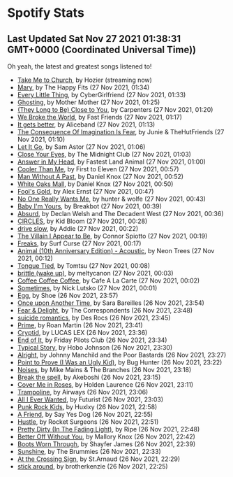 
# Spotify Stats
## Last Updated Sat Nov 27 2021 01:38:31 GMT+0000 (Coordinated Universal Time))

Oh yeah, the latest and greatest songs listened to!

- [Take Me to Church](https://www.last.fm/music/Hozier/_/Take+Me+to+Church), by Hozier (streaming now)
- [Mary](https://www.last.fm/music/The+Happy+Fits/_/Mary), by The Happy Fits (27 Nov 2021, 01:34)
- [Every Little Thing](https://www.last.fm/music/CyberGirlfriend/_/Every+Little+Thing), by CyberGirlfriend (27 Nov 2021, 01:33)
- [Ghosting](https://www.last.fm/music/Mother+Mother/_/Ghosting), by Mother Mother (27 Nov 2021, 01:25)
- [(They Long to Be) Close to You](https://www.last.fm/music/Carpenters/_/(They+Long+to+Be)+Close+to+You), by Carpenters (27 Nov 2021, 01:20)
- [We Broke the World](https://www.last.fm/music/Fast+Friends/_/We+Broke+the+World), by Fast Friends (27 Nov 2021, 01:17)
- [It gets better](https://www.last.fm/music/Aliceband/_/It+gets+better), by Aliceband (27 Nov 2021, 01:13)
- [The Consequence Of Imagination Is Fear](https://www.last.fm/music/Junie+&+TheHutFriends/_/The+Consequence+Of+Imagination+Is+Fear), by Junie & TheHutFriends (27 Nov 2021, 01:10)
- [Let It Go](https://www.last.fm/music/Sam+Astor/_/Let+It+Go), by Sam Astor (27 Nov 2021, 01:06)
- [Close Your Eyes](https://www.last.fm/music/The+Midnight+Club/_/Close+Your+Eyes), by The Midnight Club (27 Nov 2021, 01:03)
- [Answer in My Head](https://www.last.fm/music/Fastest+Land+Animal/_/Answer+in+My+Head), by Fastest Land Animal (27 Nov 2021, 01:00)
- [Cooler Than Me](https://www.last.fm/music/First+to+Eleven/_/Cooler+Than+Me), by First to Eleven (27 Nov 2021, 00:57)
- [Man Without A Past](https://www.last.fm/music/Daniel+Knox/_/Man+Without+A+Past), by Daniel Knox (27 Nov 2021, 00:52)
- [White Oaks Mall](https://www.last.fm/music/Daniel+Knox/_/White+Oaks+Mall), by Daniel Knox (27 Nov 2021, 00:50)
- [Fool's Gold](https://www.last.fm/music/Alex+Ernst/_/Fool%27s+Gold), by Alex Ernst (27 Nov 2021, 00:47)
- [No One Really Wants Me](https://www.last.fm/music/hunter+&+wolfe/_/No+One+Really+Wants+Me), by hunter & wolfe (27 Nov 2021, 00:43)
- [Baby I'm Yours](https://www.last.fm/music/Breakbot/_/Baby+I%27m+Yours), by Breakbot (27 Nov 2021, 00:39)
- [Absurd](https://www.last.fm/music/Declan+Welsh+and+The+Decadent+West/_/Absurd), by Declan Welsh and The Decadent West (27 Nov 2021, 00:36)
- [CIRCLES](https://www.last.fm/music/Kid+Bloom/_/CIRCLES), by Kid Bloom (27 Nov 2021, 00:28)
- [drive slow](https://www.last.fm/music/Addie/_/drive+slow), by Addie (27 Nov 2021, 00:22)
- [The Villain I Appear to Be](https://www.last.fm/music/Connor+Spiotto/_/The+Villain+I+Appear+to+Be), by Connor Spiotto (27 Nov 2021, 00:19)
- [Freaks](https://www.last.fm/music/Surf+Curse/_/Freaks), by Surf Curse (27 Nov 2021, 00:17)
- [Animal (10th Anniversary Edition) - Acoustic](https://www.last.fm/music/Neon+Trees/_/Animal+(10th+Anniversary+Edition)+-+Acoustic), by Neon Trees (27 Nov 2021, 00:12)
- [Tongue Tied](https://www.last.fm/music/Tomtsu/_/Tongue+Tied), by Tomtsu (27 Nov 2021, 00:08)
- [brittle (wake up)](https://www.last.fm/music/meltycanon/_/brittle+(wake+up)), by meltycanon (27 Nov 2021, 00:03)
- [Coffee Coffee Coffee](https://www.last.fm/music/Cafe+A+La+Carte/_/Coffee+Coffee+Coffee), by Cafe A La Carte (27 Nov 2021, 00:02)
- [Sometimes](https://www.last.fm/music/Nick+Lutsko/_/Sometimes), by Nick Lutsko (27 Nov 2021, 00:01)
- [Egg](https://www.last.fm/music/Shoe/_/Egg), by Shoe (26 Nov 2021, 23:57)
- [Once upon Another Time](https://www.last.fm/music/Sara+Bareilles/_/Once+upon+Another+Time), by Sara Bareilles (26 Nov 2021, 23:54)
- [Fear & Delight](https://www.last.fm/music/The+Correspondents/_/Fear+&+Delight), by The Correspondents (26 Nov 2021, 23:48)
- [suicide romantics](https://www.last.fm/music/Des+Rocs/_/suicide+romantics), by Des Rocs (26 Nov 2021, 23:45)
- [Prime](https://www.last.fm/music/Roan+Martin/_/Prime), by Roan Martin (26 Nov 2021, 23:41)
- [Cryptid](https://www.last.fm/music/LUCAS+LEX/_/Cryptid), by LUCAS LEX (26 Nov 2021, 23:36)
- [End of It](https://www.last.fm/music/Friday+Pilots+Club/_/End+of+It), by Friday Pilots Club (26 Nov 2021, 23:34)
- [Typical Story](https://www.last.fm/music/Hobo+Johnson/_/Typical+Story), by Hobo Johnson (26 Nov 2021, 23:30)
- [Alright](https://www.last.fm/music/Johnny+Manchild+and+the+Poor+Bastards/_/Alright), by Johnny Manchild and the Poor Bastards (26 Nov 2021, 23:27)
- [Point to Prove (I Was an Ugly Kid)](https://www.last.fm/music/Bug+Hunter/_/Point+to+Prove+(I+Was+an+Ugly+Kid)), by Bug Hunter (26 Nov 2021, 23:22)
- [Noises](https://www.last.fm/music/Mike+Mains+&+The+Branches/_/Noises), by Mike Mains & The Branches (26 Nov 2021, 23:18)
- [Break the spell](https://www.last.fm/music/Akeboshi/_/Break+the+spell), by Akeboshi (26 Nov 2021, 23:15)
- [Cover Me in Roses](https://www.last.fm/music/Holden+Laurence/_/Cover+Me+in+Roses), by Holden Laurence (26 Nov 2021, 23:11)
- [Trampoline](https://www.last.fm/music/Airways/_/Trampoline), by Airways (26 Nov 2021, 23:06)
- [All I Ever Wanted](https://www.last.fm/music/Futurist/_/All+I+Ever+Wanted), by Futurist (26 Nov 2021, 23:03)
- [Punk Rock Kids](https://www.last.fm/music/Huxlxy/_/Punk+Rock+Kids), by Huxlxy (26 Nov 2021, 22:58)
- [A Friend](https://www.last.fm/music/Say+Yes+Dog/_/A+Friend), by Say Yes Dog (26 Nov 2021, 22:55)
- [Hustle](https://www.last.fm/music/Rocket+Surgeons/_/Hustle), by Rocket Surgeons (26 Nov 2021, 22:51)
- [Pretty Dirty (In The Fading Light)](https://www.last.fm/music/Ripe/_/Pretty+Dirty+(In+The+Fading+Light)), by Ripe (26 Nov 2021, 22:48)
- [Better Off Without You](https://www.last.fm/music/Mallory+Knox/_/Better+Off+Without+You), by Mallory Knox (26 Nov 2021, 22:42)
- [Boots Worn Through](https://www.last.fm/music/Shayfer+James/_/Boots+Worn+Through), by Shayfer James (26 Nov 2021, 22:39)
- [Sunshine](https://www.last.fm/music/The+Brummies/_/Sunshine), by The Brummies (26 Nov 2021, 22:33)
- [At the Crossing Sign](https://www.last.fm/music/St.Arnaud/_/At+the+Crossing+Sign), by St.Arnaud (26 Nov 2021, 22:29)
- [stick around](https://www.last.fm/music/brotherkenzie/_/stick+around), by brotherkenzie (26 Nov 2021, 22:25)
